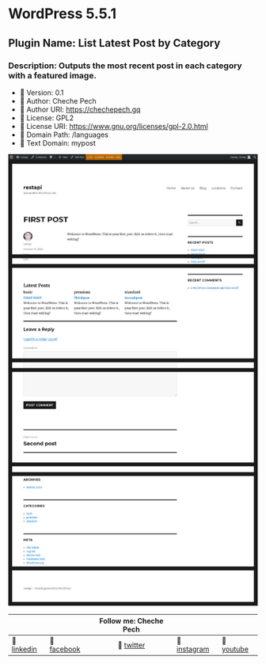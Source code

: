 # WordPress 5.5.1

## Plugin Name: List Latest Post by Category

### Description: Outputs the most recent post in each category with a featured image.

* :diamond_shape_with_a_dot_inside: Version: 0.1
* :diamond_shape_with_a_dot_inside: Author: Cheche Pech
* :diamond_shape_with_a_dot_inside: Author URI: https://chechepech.gq
* :diamond_shape_with_a_dot_inside: License: GPL2
* :diamond_shape_with_a_dot_inside: License URI: https://www.gnu.org/licenses/gpl-2.0.html
* :diamond_shape_with_a_dot_inside: Domain Path: /languages
* :diamond_shape_with_a_dot_inside: Text Domain: mypost

![Image of my post listing](latest_post_category.png)

|  |  | Follow me: Cheche Pech |  |  |
| --- | --- | :---: | ---| --- |
| :beers: [linkedin](https://www.linkedin.com/in/chechepech) | :beers: [facebook](https://www.facebook/chechepech) | :beers: [twitter](https://twitter.com/chechepech) | :beers: [instagram](https://www.instagram.com/cheche_pech) | :beers: [youtube](https://www.youtube.com/c/chechepech)  |